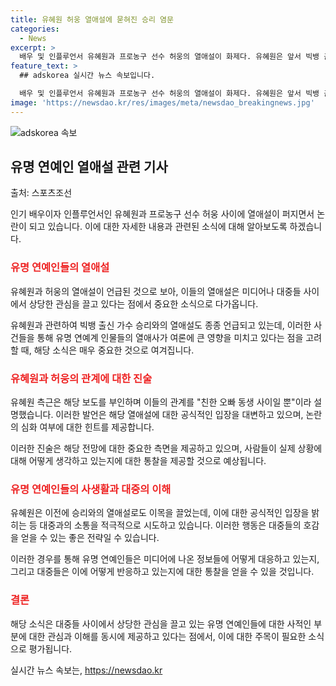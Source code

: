 ```yaml
---
title: 유혜원 허웅 열애설에 묻혀진 승리 염문
categories:
  - News
excerpt: >
  배우 및 인플루언서 유혜원과 프로농구 선수 허웅의 열애설이 화제다. 유혜원은 앞서 빅뱅 출신 가수 승리와의 열애설로도 이목을 끌었으며, 허웅은 전 연인을 공갈미수와 협박으로 고소한 상황이다. 유혜원 측근은 열애설을 부인했지만, 이들의 만남으로 더욱 관심을 모은다. 과거 승리와의 열애설 또한 주목받았으며, 유혜원은 남자친구 문제에 대해 공개적으로 언급해 팬들의 호기심을 자극했다.
feature_text: >
  ## adskorea 실시간 뉴스 속보입니다.

  배우 및 인플루언서 유혜원과 프로농구 선수 허웅의 열애설이 화제다. 유혜원은 앞서 빅뱅 출신 가수 승리와의 열애설로도 이목을 끌었으며, 허웅은 전 연인을 공갈미수와 협박으로 고소한 상황이다. 유혜원 측근은 열애설을 부인했지만, 이들의 만남으로 더욱 관심을 모은다. 과거 승리와의 열애설 또한 주목받았으며, 유혜원은 남자친구 문제에 대해 공개적으로 언급해 팬들의 호기심을 자극했다.
image: 'https://newsdao.kr/res/images/meta/newsdao_breakingnews.jpg'
---
```


<p><img src="https://newsdao.kr/res/images/meta/newsdao_breakingnews.jpg" alt="adskorea 속보" /></p>

<h2 data-ke-size="size26">유명 연예인 열애설 관련 기사</h2>

<p>출처: 스포츠조선</p>

<p>인기 배우이자 인플루언서인 유혜원과 프로농구 선수 허웅 사이에 열애설이 퍼지면서 논란이 되고 있습니다. 이에 대한 자세한 내용과 관련된 소식에 대해 알아보도록 하겠습니다.</p>

<h3><b><span style="color: #ee2323;">유명 연예인들의 열애설</span></b></h3>

<p>유혜원과 허웅의 열애설이 언급된 것으로 보아, 이들의 열애설은 미디어나 대중들 사이에서 상당한 관심을 끌고 있다는 점에서 중요한 소식으로 다가옵니다.</p>

<p data-ke-size="size16">유혜원과 관련하여 빅뱅 출신 가수 승리와의 열애설도 종종 언급되고 있는데, 이러한 사건들을 통해 유명 연예계 인물들의 열애사가 여론에 큰 영향을 미치고 있다는 점을 고려할 때, 해당 소식은 매우 중요한 것으로 여겨집니다.</p>

<h3><b><span style="color: #ee2323;">유혜원과 허웅의 관계에 대한 진술</span></b></h3>

<p>유혜원 측근은 해당 보도를 부인하며 이들의 관계를 "친한 오빠 동생 사이일 뿐"이라 설명했습니다. 이러한 발언은 해당 열애설에 대한 공식적인 입장을 대변하고 있으며, 논란의 심화 여부에 대한 힌트를 제공합니다.</p>

<p data-ke-size="size16">이러한 진술은 해당 전망에 대한 중요한 측면을 제공하고 있으며, 사람들이 실제 상황에 대해 어떻게 생각하고 있는지에 대한 통찰을 제공할 것으로 예상됩니다.</p>

<h3><b><span style="color: #ee2323;">유명 연예인들의 사생활과 대중의 이해</span></b></h3>

<p>유혜원은 이전에 승리와의 열애설로도 이목을 끌었는데, 이에 대한 공식적인 입장을 밝히는 등 대중과의 소통을 적극적으로 시도하고 있습니다. 이러한 행동은 대중들의 호감을 얻을 수 있는 좋은 전략일 수 있습니다.</p>

<p data-ke-size="size16">이러한 경우를 통해 유명 연예인들은 미디어에 나온 정보들에 어떻게 대응하고 있는지, 그리고 대중들은 이에 어떻게 반응하고 있는지에 대한 통찰을 얻을 수 있을 것입니다.</p>

<h3><b><span style="color: #ee2323;">결론</span></b></h3>

<p>해당 소식은 대중들 사이에서 상당한 관심을 끌고 있는 유명 연예인들에 대한 사적인 부분에 대한 관심과 이해를 동시에 제공하고 있다는 점에서, 이에 대한 주목이 필요한 소식으로 평가됩니다.</p>
실시간 뉴스 속보는, <a href="https://newsdao.kr" rel="dofollow">https://newsdao.kr</a>


